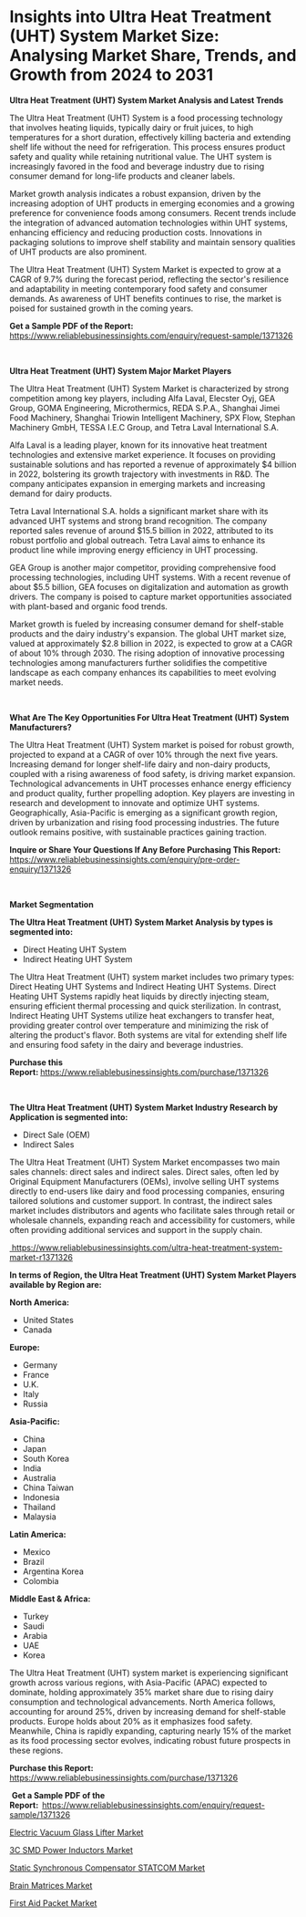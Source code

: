 <p><h1>Insights into Ultra Heat Treatment (UHT) System Market Size: Analysing Market Share, Trends, and Growth from 2024 to 2031</h1></p><p><strong>Ultra Heat Treatment (UHT) System Market Analysis and Latest Trends</strong></p>
<p><p>The Ultra Heat Treatment (UHT) System is a food processing technology that involves heating liquids, typically dairy or fruit juices, to high temperatures for a short duration, effectively killing bacteria and extending shelf life without the need for refrigeration. This process ensures product safety and quality while retaining nutritional value. The UHT system is increasingly favored in the food and beverage industry due to rising consumer demand for long-life products and cleaner labels. </p><p>Market growth analysis indicates a robust expansion, driven by the increasing adoption of UHT products in emerging economies and a growing preference for convenience foods among consumers. Recent trends include the integration of advanced automation technologies within UHT systems, enhancing efficiency and reducing production costs. Innovations in packaging solutions to improve shelf stability and maintain sensory qualities of UHT products are also prominent. </p><p>The Ultra Heat Treatment (UHT) System Market is expected to grow at a CAGR of 9.7% during the forecast period, reflecting the sector's resilience and adaptability in meeting contemporary food safety and consumer demands. As awareness of UHT benefits continues to rise, the market is poised for sustained growth in the coming years.</p></p>
<p><strong>Get a Sample PDF of the Report:&nbsp;</strong> <a href="https://www.reliablebusinessinsights.com/enquiry/request-sample/1371326?utm_campaign=1877&utm_medium=2&utm_source=Github&utm_content=ia&utm_term=06122024&utm_id=ultra-heat-treatment-uht-system">https://www.reliablebusinessinsights.com/enquiry/request-sample/1371326</a></p>
<p>&nbsp;</p>
<p><strong>Ultra Heat Treatment (UHT) System Major Market Players</strong></p>
<p><p>The Ultra Heat Treatment (UHT) System Market is characterized by strong competition among key players, including Alfa Laval, Elecster Oyj, GEA Group, GOMA Engineering, Microthermics, REDA S.P.A., Shanghai Jimei Food Machinery, Shanghai Triowin Intelligent Machinery, SPX Flow, Stephan Machinery GmbH, TESSA I.E.C Group, and Tetra Laval International S.A. </p><p>Alfa Laval is a leading player, known for its innovative heat treatment technologies and extensive market experience. It focuses on providing sustainable solutions and has reported a revenue of approximately $4 billion in 2022, bolstering its growth trajectory with investments in R&D. The company anticipates expansion in emerging markets and increasing demand for dairy products.</p><p>Tetra Laval International S.A. holds a significant market share with its advanced UHT systems and strong brand recognition. The company reported sales revenue of around $15.5 billion in 2022, attributed to its robust portfolio and global outreach. Tetra Laval aims to enhance its product line while improving energy efficiency in UHT processing.</p><p>GEA Group is another major competitor, providing comprehensive food processing technologies, including UHT systems. With a recent revenue of about $5.5 billion, GEA focuses on digitalization and automation as growth drivers. The company is poised to capture market opportunities associated with plant-based and organic food trends.</p><p>Market growth is fueled by increasing consumer demand for shelf-stable products and the dairy industry's expansion. The global UHT market size, valued at approximately $2.8 billion in 2022, is expected to grow at a CAGR of about 10% through 2030. The rising adoption of innovative processing technologies among manufacturers further solidifies the competitive landscape as each company enhances its capabilities to meet evolving market needs.</p></p>
<p>&nbsp;</p>
<p><strong>What Are The Key Opportunities For Ultra Heat Treatment (UHT) System Manufacturers?</strong></p>
<p><p>The Ultra Heat Treatment (UHT) System market is poised for robust growth, projected to expand at a CAGR of over 10% through the next five years. Increasing demand for longer shelf-life dairy and non-dairy products, coupled with a rising awareness of food safety, is driving market expansion. Technological advancements in UHT processes enhance energy efficiency and product quality, further propelling adoption. Key players are investing in research and development to innovate and optimize UHT systems. Geographically, Asia-Pacific is emerging as a significant growth region, driven by urbanization and rising food processing industries. The future outlook remains positive, with sustainable practices gaining traction.</p></p>
<p><strong>Inquire or Share Your Questions If Any Before Purchasing This Report:</strong> <a href="https://www.reliablebusinessinsights.com/enquiry/pre-order-enquiry/1371326?utm_campaign=1877&utm_medium=2&utm_source=Github&utm_content=ia&utm_term=06122024&utm_id=ultra-heat-treatment-uht-system">https://www.reliablebusinessinsights.com/enquiry/pre-order-enquiry/1371326</a></p>
<p>&nbsp;</p>
<p><strong>Market Segmentation</strong></p>
<p><strong>The Ultra Heat Treatment (UHT) System Market Analysis by types is segmented into:</strong></p>
<p><ul><li>Direct Heating UHT System</li><li>Indirect Heating UHT System</li></ul></p>
<p><p>The Ultra Heat Treatment (UHT) system market includes two primary types: Direct Heating UHT Systems and Indirect Heating UHT Systems. Direct Heating UHT Systems rapidly heat liquids by directly injecting steam, ensuring efficient thermal processing and quick sterilization. In contrast, Indirect Heating UHT Systems utilize heat exchangers to transfer heat, providing greater control over temperature and minimizing the risk of altering the product's flavor. Both systems are vital for extending shelf life and ensuring food safety in the dairy and beverage industries.</p></p>
<p><strong>Purchase this Report:&nbsp;</strong><a href="https://www.reliablebusinessinsights.com/purchase/1371326?utm_campaign=1877&utm_medium=2&utm_source=Github&utm_content=ia&utm_term=06122024&utm_id=ultra-heat-treatment-uht-system">https://www.reliablebusinessinsights.com/purchase/1371326</a></p>
<p>&nbsp;</p>
<p><strong>The Ultra Heat Treatment (UHT) System Market Industry Research by Application is segmented into:</strong></p>
<p><ul><li>Direct Sale (OEM)</li><li>Indirect Sales</li></ul></p>
<p><p>The Ultra Heat Treatment (UHT) System Market encompasses two main sales channels: direct sales and indirect sales. Direct sales, often led by Original Equipment Manufacturers (OEMs), involve selling UHT systems directly to end-users like dairy and food processing companies, ensuring tailored solutions and customer support. In contrast, the indirect sales market includes distributors and agents who facilitate sales through retail or wholesale channels, expanding reach and accessibility for customers, while often providing additional services and support in the supply chain.</p></p>
<p><a href="https://www.reliablebusinessinsights.com/ultra-heat-treatment-system-market-r1371326?utm_campaign=1877&utm_medium=2&utm_source=Github&utm_content=ia&utm_term=06122024&utm_id=ultra-heat-treatment-uht-system">&nbsp;https://www.reliablebusinessinsights.com/ultra-heat-treatment-system-market-r1371326</a></p>
<p><strong>In terms of Region, the Ultra Heat Treatment (UHT) System Market Players available by Region are:</strong></p>
<p>
    <p> <strong> North America: </strong>
        <ul>
            <li>United States</li>
            <li>Canada</li>
        </ul>
        </p> 
    <p> <strong> Europe: </strong>
        <ul>
            <li>Germany</li>
            <li>France</li>
            <li>U.K.</li>
            <li>Italy</li>
            <li>Russia</li>
        </ul>
        </p> 
    <p> <strong> Asia-Pacific: </strong>
        <ul>
            <li>China</li>
            <li>Japan</li>
            <li>South Korea</li>
            <li>India</li>
            <li>Australia</li>
            <li>China Taiwan</li>
            <li>Indonesia</li>
            <li>Thailand</li>
            <li>Malaysia</li>
        </ul>
        </p> 
    <p> <strong> Latin America: </strong>
        <ul>
            <li>Mexico</li>
            <li>Brazil</li>
            <li>Argentina Korea</li>
            <li>Colombia</li>
        </ul>
        </p> 
    <p> <strong> Middle East & Africa: </strong>
        <ul>
            <li>Turkey</li>
            <li>Saudi</li>
            <li>Arabia</li>
            <li>UAE</li>
            <li>Korea</li>
        </ul>
    </p>
    </p>
<p><p>The Ultra Heat Treatment (UHT) system market is experiencing significant growth across various regions, with Asia-Pacific (APAC) expected to dominate, holding approximately 35% market share due to rising dairy consumption and technological advancements. North America follows, accounting for around 25%, driven by increasing demand for shelf-stable products. Europe holds about 20% as it emphasizes food safety. Meanwhile, China is rapidly expanding, capturing nearly 15% of the market as its food processing sector evolves, indicating robust future prospects in these regions.</p></p>
<p><strong>Purchase this Report: </strong><a href="https://www.reliablebusinessinsights.com/purchase/1371326?utm_campaign=1877&utm_medium=2&utm_source=Github&utm_content=ia&utm_term=06122024&utm_id=ultra-heat-treatment-uht-system">https://www.reliablebusinessinsights.com/purchase/1371326</a></p>
<p>&nbsp;<strong>Get a Sample PDF of the Report:&nbsp;&nbsp;</strong><a href="https://www.reliablebusinessinsights.com/enquiry/request-sample/1371326?utm_campaign=1877&utm_medium=2&utm_source=Github&utm_content=ia&utm_term=06122024&utm_id=ultra-heat-treatment-uht-system">https://www.reliablebusinessinsights.com/enquiry/request-sample/1371326</a></p>
<p><strong></strong></p>
<p><p><a href="https://issuu.com/reportprime-2/docs/electric-vacuum-glass-lifter-market-size-2030.pptx?utm_campaign=1877&utm_medium=2&utm_source=Github&utm_content=ia&utm_term=06122024&utm_id=ultra-heat-treatment-uht-system">Electric Vacuum Glass Lifter Market</a></p><p><a href="https://issuu.com/reportprime-2/docs/3c-smd-power-inductors-market-size-2030.pptx?utm_campaign=1877&utm_medium=2&utm_source=Github&utm_content=ia&utm_term=06122024&utm_id=ultra-heat-treatment-uht-system">3C SMD Power Inductors Market</a></p><p><a href="https://www.linkedin.com/pulse/navigating-static-synchronous-compensator-statcom-market-t5qwe?utm_campaign=1877&utm_medium=2&utm_source=Github&utm_content=ia&utm_term=06122024&utm_id=ultra-heat-treatment-uht-system">Static Synchronous Compensator STATCOM Market</a></p><p><a href="https://www.linkedin.com/pulse/the-sympatico-insight-9odme?utm_campaign=1877&utm_medium=2&utm_source=Github&utm_content=ia&utm_term=06122024&utm_id=ultra-heat-treatment-uht-system">Brain Matrices Market</a></p><p><a href="https://www.linkedin.com/pulse/strategic-insights-global-first-aid-packet-market-trends-2024--uvqte?utm_campaign=1877&utm_medium=2&utm_source=Github&utm_content=ia&utm_term=06122024&utm_id=ultra-heat-treatment-uht-system">First Aid Packet Market</a></p></p>